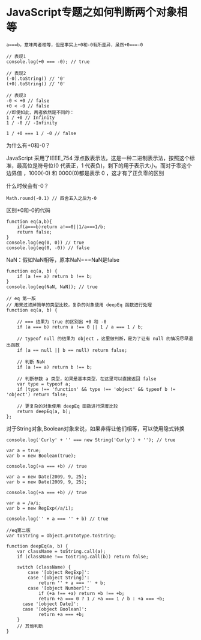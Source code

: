 # JavaScript专题之如何判断两个对象相等

```
a===b，意味两者相等，但是事实上+0和-0有所差异，虽然+0===-0
```

```
// 表现1
console.log(+0 === -0); // true

// 表现2
(-0).toString() // '0'
(+0).toString() // '0'

// 表现3
-0 < +0 // false
+0 < -0 // false
//即便如此，两者依然是不同的：
1 / +0 // Infinity
1 / -0 // -Infinity

1 / +0 === 1 / -0 // false
```

为什么有+0和-0？

 JavaScript 采用了IEEE_754 浮点数表示法，这是一种二进制表示法，按照这个标准，最高位是符号位(0 代表正，1 代表负)，剩下的用于表示大小。而对于零这个边界值 ，1000(-0) 和 0000(0)都是表示 0 ，这才有了正负零的区别

什么时候会有-0？

```
Math.round(-0.1) // 四舍五入之后为-0
```

区别+0和-0的代码

```
function eq(a,b){
	if(a===b)return a!==0||1/a===1/b;
	return false;
}
console.log(eq(0, 0)) // true
console.log(eq(0, -0)) // false
```

NaN：假如NaN相等，原本NaN===NaN是false

```
function eq(a, b) {
    if (a !== a) return b !== b;
}
console.log(eq(NaN, NaN)); // true
```

```
// eq 第一版
// 用来过滤掉简单的类型比较，复杂的对象使用 deepEq 函数进行处理
function eq(a, b) {

    // === 结果为 true 的区别出 +0 和 -0
    if (a === b) return a !== 0 || 1 / a === 1 / b;

    // typeof null 的结果为 object ，这里做判断，是为了让有 null 的情况尽早退出函数
    if (a == null || b == null) return false;

    // 判断 NaN
    if (a !== a) return b !== b;

    // 判断参数 a 类型，如果是基本类型，在这里可以直接返回 false
    var type = typeof a;
    if (type !== 'function' && type !== 'object' && typeof b != 'object') return false;

    // 更复杂的对象使用 deepEq 函数进行深度比较
    return deepEq(a, b);
};
```

对于String对象,Boolean对象来说，如果非得让他们相等，可以使用隐式转换

```
console.log('Curly' + '' === new String('Curly') + ''); // true
```

```
var a = true;
var b = new Boolean(true);

console.log(+a === +b) // true
```

```
var a = new Date(2009, 9, 25);
var b = new Date(2009, 9, 25);

console.log(+a === +b) // true
```

```
var a = /a/i;
var b = new RegExp(/a/i);

console.log('' + a === '' + b) // true
```

```
//eq第二版
var toString = Object.prototype.toString;

function deepEq(a, b) {
    var className = toString.call(a);
    if (className !== toString.call(b)) return false;

    switch (className) {
        case '[object RegExp]':
        case '[object String]':
            return '' + a === '' + b;
        case '[object Number]':
            if (+a !== +a) return +b !== +b;
            return +a === 0 ? 1 / +a === 1 / b : +a === +b;
      case '[object Date]':
      case '[object Boolean]':
            return +a === +b;
    }
    // 其他判断
}
```

